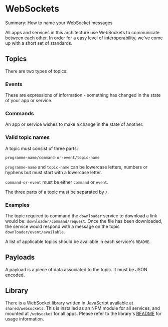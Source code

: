 # WebSockets

Summary: How to name your WebSocket messages

All apps and services in this architecture use WebSockets to communicate between
each other. In order for a easy level of interoperability, we've come up with a
short set of standards.

## Topics

There are two types of topics:

### Events

These are expressions of information - something has changed in the state of
your app or service.

### Commands

An app or service wishes to make a change in the state of another.

### Valid topic names

A topic must consist of three parts:

`programme-name/command-or-event/topic-name`

`programme-name` and `topic-name` can be lowercase letters, numbers or hyphens but must start with a lowercase letter.

`command-or-event` must be either `command` or `event`.

The three parts of a topic must be separated by `/`.

### Examples

The topic required to command the `downloader` service to download a link
would be: `downloader/command/request`. Once the file has been downloaded, the
service would respond with a message on the topic `downloader/event/available`.

A list of applicable topics should be available in each service's `README`.

## Payloads

A payload is a piece of data associated to the topic. It must be JSON encoded.

## Library

There is a WebSocket library written in JavaScript available at
`shared/websockets`. This is installed as an NPM module for all services, and
mounted at `/websocket` for all apps. Please refer to the library's
[README](../shared/websocket/README.md) for usage information.
